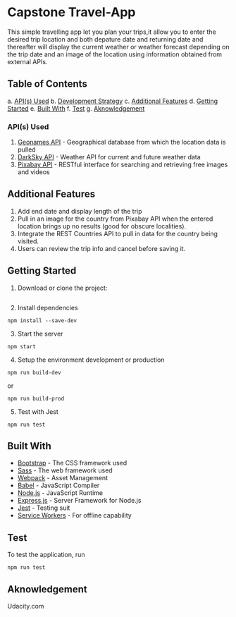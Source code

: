 # Capstone Travel-App

This simple travelling app let you plan your trips,it allow you to  enter the desired trip location and both depature date and returning date and thereafter will display the current weather or weather forecast depending on the trip date and an image of the location using information obtained from external APIs.

## Table of Contents


a. [API(s) Used](#apis(s)-used)
b. [Development Strategy](#development-strategy)
c. [Additional Features](#additional-features)
d. [Getting Started](#getting-started) 
e. [Built With](#built-with)
f. [Test](#test)
g. [Aknowledgement](#aknowlwdgment)


### API(s) Used

1. [Geonames API](http://www.geonames.org/export/web-services.html) - Geographical database from which the location data is pulled
2. [DarkSky API](https://darksky.net/dev) - Weather API for current and future weather data
3. [Pixabay API](https://pixabay.com/api/docs/) - RESTful interface for searching and retrieving free images and videos

## Additional Features

1. Add end date and display length of the trip
2. Pull in an image for the country from Pixabay API when the entered location brings up no results (good for obscure localities).
3. Integrate the REST Countries API to pull in data for the country being visited.
4. Users can review the trip info and cancel before saving it.

## Getting Started

1. Download or clone the project:
```

```
2. Install dependencies
```
npm install --save-dev
```
3. Start the server
```
npm start
```
4. Setup the environment development or production
```
npm run build-dev
```
or 
```
npm run build-prod
```
5. Test with Jest
```
npm run test
```

## Built With

* [Bootstrap](https://getbootstrap.com/) - The CSS framework used 
* [Sass](https://sass-lang.com/documentation) - The web framework used
* [Webpack](https://webpack.js.org/concepts/) - Asset Management
* [Babel](https://babeljs.io/) - JavaScript Compiler
* [Node.js](https://nodejs.org/en/) - JavaScript Runtime
* [Express.js](https://expressjs.com/) - Server Framework for Node.js
* [Jest](https://jestjs.io/) - Testing suit
* [Service Workers](https://developers.google.com/web/fundamentals/primers/service-workers) - For offline capability

## Test

To test the application, run
```
npm run test
```

## Aknowledgement
Udacity.com
